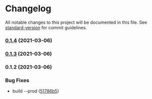 # Changelog

All notable changes to this project will be documented in this file. See [standard-version](https://github.com/conventional-changelog/standard-version) for commit guidelines.

### [0.1.4](https://github.com/ngxs-labs/action-lifecycle-hooks/compare/v0.1.3...v0.1.4) (2021-03-06)

### [0.1.3](https://github.com/ngxs-labs/action-lifecycle-hooks/compare/v0.1.2...v0.1.3) (2021-03-06)

### 0.1.2 (2021-03-06)


### Bug Fixes

* build --prod ([51786b5](https://github.com/ngxs-labs/action-lifecycle-hooks/commit/51786b5df2f890f46d3e75beab140f21a0d5605f))
